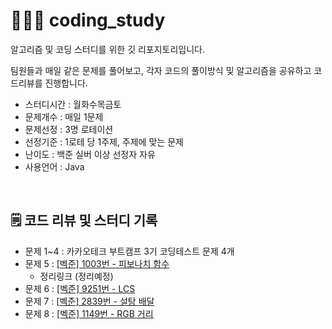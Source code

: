 # 🧑🏻‍💻 coding_study

알고리즘 및 코딩 스터디를 위한 깃 리포지토리입니다.

팀원들과 매일 같은 문제를 풀어보고, 각자 코드의 풀이방식 및 알고리즘을 공유하고 코드리뷰를 진행합니다.

- 스터디시간 : 월화수목금토
- 문제개수 : 매일 1문제
- 문제선정 : 3명 로테이션
- 선정기준 : 1로테 당 1주제, 주제에 맞는 문제
- 난이도 : 백준 실버 이상 선정자 자유
- 사용언어 : Java


 <br/>

## 🗒️ 코드 리뷰 및 스터디 기록
  - 문제 1~4 : 카카오테크 부트캠프 3기 코딩테스트 문제 4개
  - 문제 5 : [\[벡준\] 1003번 - 피보나치 함수](https://www.acmicpc.net/problem/1003)
    - 정리링크 (정리예정)
  - 문제 6 : [\[벡준\] 9251번 - LCS](https://www.acmicpc.net/problem/9251)
  - 문제 7 : [\[벡준\] 2839번 - 설탕 배달](https://www.acmicpc.net/problem/2839)
  - 문제 8 : [\[벡준\] 1149번 - RGB 거리](https://www.acmicpc.net/problem/1149)

